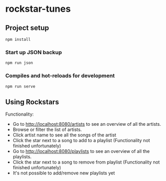 # rockstar-tunes

## Project setup
```
npm install
```

### Start up JSON backup
```
npm run json
```

### Compiles and hot-reloads for development
```
npm run serve
```
## Using Rockstars

Functionality:
- Go to [http://localhost:8080/artists](http://localhost:8080/artists) to see an overview of all the artists.
- Browse or filter the list of artists. 
- Click artist name to see all the songs of the artist
- Click the star next to a song to add to a playlist (Functionality not finished unfortunately)
- Go to [http://localhost:8080/playlists](http://localhost:8080/playlists) to see an overview of all the playlists.
- Click the star next to a song to remove from playlist (Functionality not finished unfortunately)
- It's not possible to add/remove new playlists yet